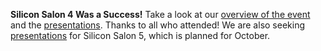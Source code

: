 **Silicon Salon 4 Was a Success!** Take a look at our [overview of the
event](/salon4/) and the
[presentations](/salon4/presentations/). Thanks to all who attended!
We are also seeking [presentations](/contribute/) for Silicon Salon 5,
which is planned for October.
